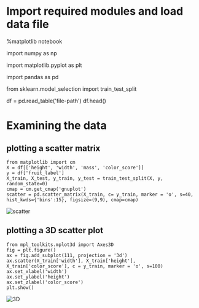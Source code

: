 # Import required modules and load data file

%matplotlib notebook

import numpy as np

import matplotlib.pyplot as plt

import pandas as pd

from sklearn.model_selection import train_test_split

df = pd.read_table('file-path')
df.head()

# Examining the data

## plotting a scatter matrix

``` 
from matplotlib import cm
X = df[['height', 'width', 'mass', 'color_score']]
y = df['fruit_label']
X_train, X_test, y_train, y_test = train_test_split(X, y, random_state=0)
cmap = cm.get_cmap('gnuplot')
scatter = pd.scatter_matrix(X_train, c= y_train, marker = 'o', s=40, hist_kwds={'bins':15}, figsize=(9,9), cmap=cmap)
```

![scatter](https://pawan-mittal.github.io/allassets.github.io/data-science/machine-learning-python/m1-s1.png)


## plotting a 3D scatter plot
```
from mpl_toolkits.mplot3d import Axes3D
fig = plt.figure()
ax = fig.add_subplot(111, projection = '3d')
ax.scatter(X_train['width'], X_train['height'], X_train['color_score'], c = y_train, marker = 'o', s=100)
ax.set_xlabel('width')
ax.set_ylabel('height')
ax.set_zlabel('color_score')
plt.show()
```
![3D](https://pawan-mittal.github.io/allassets.github.io/data-science/machine-learning-python/m1-s1-3d.png)

